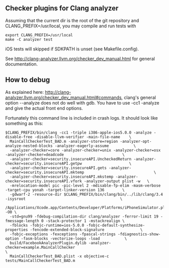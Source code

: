 
Checker plugins for Clang analyzer
----------------------------------

Assuming that the current dir is the root of the git repository and CLANG_PREFIX=/usr/local, you may compile and run tests with
```
export CLANG_PREFIX=/usr/local
make -C analyzer test
```

iOS tests will skipped if SDKPATH is unset (see Makefile.config).

See http://clang-analyzer.llvm.org/checker_dev_manual.html for general documentation.


How to debug
------------

As explained here: http://clang-analyzer.llvm.org/checker_dev_manual.html#commands, clang's general option --analyze does not do well with gdb.
You have to use -cc1 -analyze and give the actual front end options.

Fortunately this command line is included in crash logs. It should look like something as this:

```
$CLANG_PREFIX/bin/clang -cc1 -triple i386-apple-ios5.0.0 -analyze -disable-free -disable-llvm-verifier -main-file-name    \
  MainCallCheckerTest_BAD.m -analyzer-store=region -analyzer-opt-analyze-nested-blocks -analyzer-eagerly-assume           \
  -analyzer-checker=core -analyzer-checker=unix -analyzer-checker=osx -analyzer-checker=deadcode                          \
  -analyzer-checker=security.insecureAPI.UncheckedReturn -analyzer-checker=security.insecureAPI.getpw                     \
  -analyzer-checker=security.insecureAPI.gets -analyzer-checker=security.insecureAPI.mktemp                               \
  -analyzer-checker=security.insecureAPI.mkstemp -analyzer-checker=security.insecureAPI.vfork -analyzer-output plist -w   \
  -mrelocation-model pic -pic-level 2 -mdisable-fp-elim -masm-verbose -target-cpu yonah -target-linker-version 136        \
  -gdwarf-2 -resource-dir $CLANG_PREFIX/bin/clang/bin/../lib/clang/3.4 -isysroot                                          \
  /Applications/Xcode.app/Contents/Developer/Platforms/iPhoneSimulator.platform/Developer/SDKs/iPhoneSimulator6.1.sdk -O0 \
  -std=gnu99 -fdebug-compilation-dir clang/analyzer -ferror-limit 19 -fmessage-length 0 -stack-protector 1 -mstackrealign \
  -fblocks -fobjc-runtime=ios-5.0.0 -fobjc-default-synthesize-properties -fencode-extended-block-signature                \
  -fobjc-exceptions -fexceptions -fpascal-strings -fdiagnostics-show-option -fasm-blocks -vectorize-loops -load           \
  build/FacebookAnalyzerPlugin.dylib -analyzer-checker=example.MainCallChecker                                            \
  MainCallCheckerTest_BAD.plist -x objective-c tests/MainCallCheckerTest_BAD.m
```
